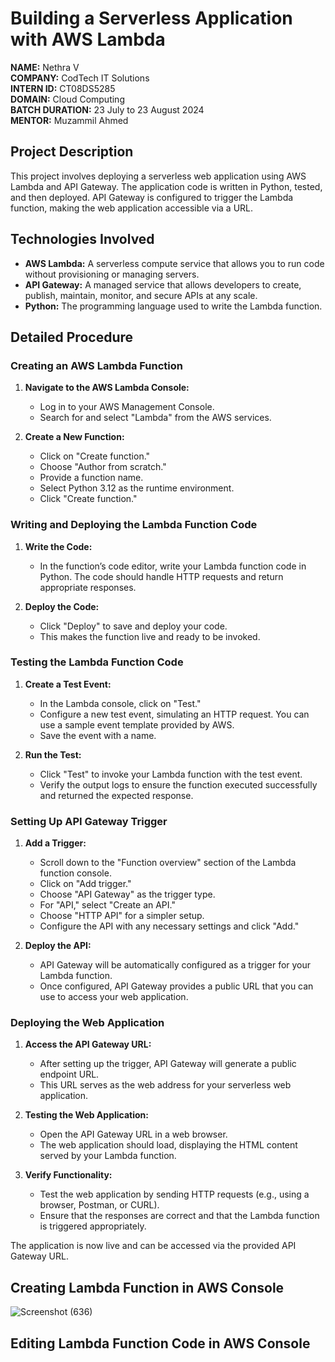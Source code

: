 # Building a Serverless Application with AWS Lambda

**NAME:** Nethra V  
**COMPANY:** CodTech IT Solutions  
**INTERN ID:** CT08DS5285  
**DOMAIN:** Cloud Computing  
**BATCH DURATION:** 23 July to 23 August 2024  
**MENTOR:** Muzammil Ahmed  

## Project Description

This project involves deploying a serverless web application using AWS Lambda and API Gateway. The application code is written in Python, tested, and then deployed. API Gateway is configured to trigger the Lambda function, making the web application accessible via a URL.

## Technologies Involved

- **AWS Lambda:** A serverless compute service that allows you to run code without provisioning or managing servers.
- **API Gateway:** A managed service that allows developers to create, publish, maintain, monitor, and secure APIs at any scale.
- **Python:** The programming language used to write the Lambda function.

## Detailed Procedure

### **Creating an AWS Lambda Function**

1. **Navigate to the AWS Lambda Console:**
   - Log in to your AWS Management Console.
   - Search for and select "Lambda" from the AWS services.

2. **Create a New Function:**
   - Click on "Create function."
   - Choose "Author from scratch."
   - Provide a function name.
   - Select Python 3.12 as the runtime environment.
   - Click "Create function."

### **Writing and Deploying the Lambda Function Code**

1. **Write the Code:**
   - In the function’s code editor, write your Lambda function code in Python. The code should handle HTTP requests and return appropriate responses.
 
2. **Deploy the Code:**
   - Click "Deploy" to save and deploy your code.
   - This makes the function live and ready to be invoked.

### **Testing the Lambda Function Code**

1. **Create a Test Event:**
   - In the Lambda console, click on "Test."
   - Configure a new test event, simulating an HTTP request. You can use a sample event template provided by AWS.
   - Save the event with a name.

2. **Run the Test:**
   - Click "Test" to invoke your Lambda function with the test event.
   - Verify the output logs to ensure the function executed successfully and returned the expected response.

### **Setting Up API Gateway Trigger**

1. **Add a Trigger:**
   - Scroll down to the "Function overview" section of the Lambda function console.
   - Click on "Add trigger."
   - Choose "API Gateway" as the trigger type.
   - For "API," select "Create an API."
   - Choose "HTTP API" for a simpler setup.
   - Configure the API with any necessary settings and click "Add."

2. **Deploy the API:**
   - API Gateway will be automatically configured as a trigger for your Lambda function.
   - Once configured, API Gateway provides a public URL that you can use to access your web application.

### **Deploying the Web Application**

1. **Access the API Gateway URL:**

   - After setting up the trigger, API Gateway will generate a public endpoint URL.
   - This URL serves as the web address for your serverless web application.

2. **Testing the Web Application:**

   - Open the API Gateway URL in a web browser.
   - The web application should load, displaying the HTML content served by your Lambda function.

3. **Verify Functionality:**

   - Test the web application by sending HTTP requests (e.g., using a browser, Postman, or CURL).
   - Ensure that the responses are correct and that the Lambda function is triggered appropriately.

 The application is now live and can be accessed via the provided API Gateway URL.

## Creating Lambda Function in AWS Console

 ![Screenshot (636)](https://github.com/user-attachments/assets/d5a151c1-d361-40f3-a6c7-0e4e03e1009f)

 ## Editing Lambda Function Code in AWS Console

 
